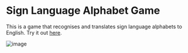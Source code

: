 # Sign Language Alphabet Game
This is a game that recognises and translates sign language alphabets to English. Try it out [here](https://yappeizhen.github.io/Sign-Language-Image-Recognition/).

![image](https://user-images.githubusercontent.com/66234273/137351776-50edd012-7aef-45b2-b023-34ecd776c4ba.png)
